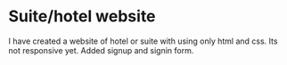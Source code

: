 # Suite/hotel website
I have created a website of hotel or suite with using only html and css.
Its not responsive yet.
Added signup and signin form.
